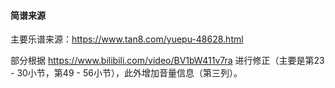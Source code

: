 #### 简谱来源

主要乐谱来源：<https://www.tan8.com/yuepu-48628.html>

部分根据 <https://www.bilibili.com/video/BV1bW411v7ra> 进行修正（主要是第23 - 30小节，第49 - 56小节），此外增加音量信息（第三列）。

